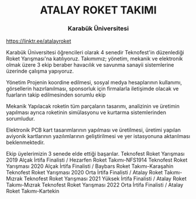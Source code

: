 <h1 align="center">ATALAY ROKET TAKIMI</h1> 
<h3 align="center">Karabük Üniversitesi</h3>

https://linktr.ee/atalayroket

Karabük Üniversitesi öğrencileri olarak 4 senedir Teknofest'in düzenlediği Roket Yarışması'na katılıyoruz. Takımımız; yönetim, mekanik ve elektronik olmak üzere 3 ekip beraber havacılık ve savunma sanayii sistemlerine üzerinde çalışma yapıyoruz.

Yönetim
Projenin koordine edilmesi, sosyal medya hesaplarının kullanımı, görsellerin hazırlanılması, sponsorluk için firmalarla iletişimde olacak ve fuarların takip edilmesinden sorumlu ekip

Mekanik
Yapılacak roketin tüm parçaların tasarımı, analizinin ve üretimin yapılması ayrıca roketinin simülasyonu ve kurtarma sistemlerinden sorumludur.
 
Elektronik
PCB kart tasarımlarının yapılması ve üretilmesi, üretimi yapılan aviyonik kartlarının yazılımlarının geliştirilmesi ve yer istasyonuna aktarılması beklenmektedir.

Ekip üyelerimizin 3 senede elde ettiği başarılar.
Teknofest Roket Yarışması 2019 Alçak İrtifa Finalisti / Hezarfen Roket Takımı-NFS1914
Teknofest Roket Yarışması 2020 Alçak İrtifa Finalisti  / Baybars Roket Takımı-Karaşahin
Teknofest Roket Yarışması 2020 Orta İrtifa Finalisti / Atalay Roket Takımı-Mızrak
Teknofest Roket Yarışması 2021 Yüksek İrtifa Finalisti / Atalay Roket Takımı-Mızrak
Teknofest Roket Yarışması 2022 Orta İrtifa Finalisti / Atalay Roket Takımı-Kartekin
